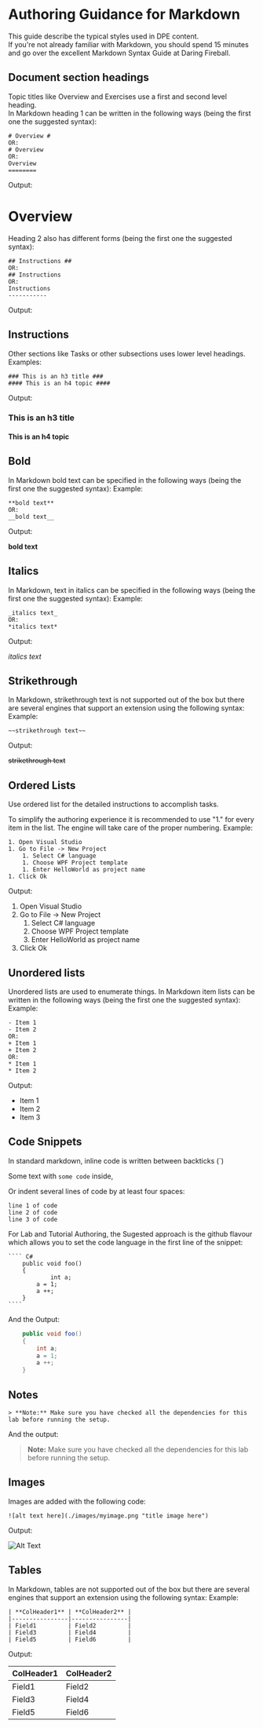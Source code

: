 ﻿# Authoring Guidance for Markdown #
 
This guide describe the typical styles used in DPE content.  
If you're not already familiar with Markdown, you should spend 15 minutes and go over the excellent Markdown Syntax Guide at Daring Fireball.

## Document section headings ##
Topic titles like Overview and Exercises use a first and second level heading.  
In Markdown heading 1 can be written in the following ways (being the first one the suggested syntax):

	# Overview #
	OR:
	# Overview
	OR:
	Overview
	========
		
Output:
# Overview #

Heading 2 also has different forms (being the first one the suggested syntax):

	## Instructions ##
	OR:
	## Instructions
	OR:
	Instructions
	-----------

Output:
## Instructions ##

Other sections like Tasks or other subsections uses lower level headings.
Examples:

	### This is an h3 title ###
	#### This is an h4 topic ####

Output:
### This is an h3 title ###
#### This is an h4 topic ####


## Bold ##
In Markdown bold text can be specified in the following ways (being the first one the suggested syntax):
Example:

	**bold text**
	OR:
	__bold text__
	
	
Output:

**bold text**


## Italics ##
In Markdown, text in italics can be specified in the following ways (being the first one the suggested syntax):
Example:

	_italics text_
	OR:
	*italics text*
	
	
Output:

_italics text_
	

## Strikethrough ##
In Markdown, strikethrough text is not supported out of the box but there are several engines that support an extension using the following syntax:
Example:

	~~strikethrough text~~
	
	
Output:

~~strikethrough text~~


## Ordered Lists ##
Use ordered list for the detailed instructions to accomplish tasks. 

To simplify the authoring experience it is recommended to use "1." for every item in the list. The engine will take care of the proper numbering. 
Example:

	1. Open Visual Studio
	1. Go to File -> New Project
		1. Select C# language
		1. Choose WPF Project template
		1. Enter HelloWorld as project name
	1. Click Ok

Output:

1. Open Visual Studio
1. Go to File -> New Project
	1. Select C# language
	1. Choose WPF Project template
	1. Enter HelloWorld as project name
1. Click Ok

## Unordered lists ##
Unordered lists are used to enumerate things. In Markdown item lists can be written in the following ways (being the first one the suggested syntax):
Example:

	- Item 1
	- Item 2
	OR:
	+ Item 1
	+ Item 2
	OR:
	* Item 1
	* Item 2
	
Output:

- Item 1
- Item 2
- Item 3

## Code Snippets ##
In standard markdown, inline code is written between backticks (`)

Some text with `some code` inside,

Or indent several lines of code by at least four spaces:

    line 1 of code
    line 2 of code
    line 3 of code

For Lab and Tutorial Authoring, the Sugested approach is the github flavour which allows you to set the code language in the first line of the snippet:


	```` C#
		public void foo()
	    {
	    	    int a;
		    a = 1;
		    a ++;
	    }
    ````

And the Output:

````C#
	public void foo()
	{
		int a;
		a = 1;
		a ++;
	}
````


## Notes ##

	> **Note:** Make sure you have checked all the dependencies for this lab before running the setup.

And the output:

> **Note:** Make sure you have checked all the dependencies for this lab before running the setup.


## Images ##
Images are added with the following code:

	![alt text here](./images/myimage.png "title image here")

Output:

![Alt Text](./images/myimage.png "Image Title")


## Tables ##

In Markdown, tables are not supported out of the box but there are several engines that support an extension using the following syntax:
Example:
	
	| **ColHeader1** | **ColHeader2** |
	|----------------|----------------|
	| Field1         | Field2         |
	| Field3         | Field4         |
	| Field5         | Field6         |
	
	
Output:

| **ColHeader1** | **ColHeader2** |
|----------------|----------------|
| Field1         | Field2         |
| Field3         | Field4         |
| Field5         | Field6         |



